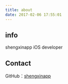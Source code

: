 ```yaml
---
title: about
date: 2017-02-06 17:55:01
---
```

## info
shengxinapp iOS developer

## Contact

GitHub：[shengxinapp](https://github.com/shengxinapp)